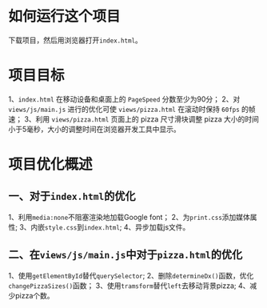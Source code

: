 # 如何运行这个项目

下载项目，然后用浏览器打开```index.html```。

# 项目目标

1、```index.html``` 在移动设备和桌面上的 ```PageSpeed``` 分数至少为90分；
2、对 ```views/js/main.js``` 进行的优化可使 ```views/pizza.html``` 在滚动时保持 ```60fps``` 的帧速；
3、利用 ```views/pizza.html``` 页面上的 pizza 尺寸滑块调整 pizza 大小的时间小于5毫秒，大小的调整时间在浏览器开发工具中显示。

# 项目优化概述

## 一、对于```index.html```的优化

1、利用```media:none```不阻塞渲染地加载Google font；
2、为```print.css```添加媒体属性;
3、内嵌```style.css```到```index.html```;
4、异步加载js文件。

## 二、在```views/js/main.js```中对于```pizza.html```的优化

1、使用```getElementById```替代```querySelector```;
2、删除```determineDx()```函数，优化```changePizzaSizes()```函数；
3、使用```tramsform```替代```left```去移动背景pizza;
4、减少pizza个数。


